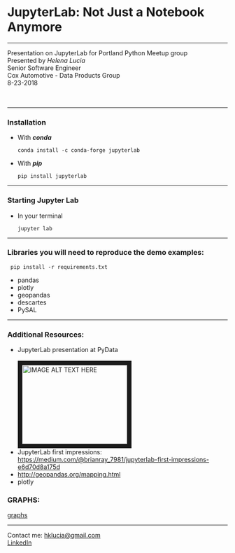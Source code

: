 # JupyterLab: Not Just a Notebook Anymore
___

Presentation on JupyterLab for Portland Python Meetup group
<br>
Presented by <i>Helena Lucia</i>
<br>
Senior Software Engineer
<br>
Cox Automotive - Data Products Group
<br>
8-23-2018
<br><br><br>
___
### Installation

- With <i><b>conda</b></i>

   ``` conda install -c conda-forge jupyterlab ```
  
- With <i><b>pip</b></i>

   ``` pip install jupyterlab ```
___   
### Starting Jupyter Lab

- In your terminal

   ``` jupyter lab ```
___
### Libraries you will need to reproduce the demo examples:
``` pip install -r requirements.txt```
- pandas
- plotly
- geopandas
- descartes
- PySAL
___

### Additional Resources:
- JupyterLab presentation at PyData<br><br><a href="http://www.youtube.com/watch?feature=player_embedded&v=dSjvK-Z3o3U
" target="_blank"><img src="http://img.youtube.com/vi/dSjvK-Z3o3U/0.jpg" 
alt="IMAGE ALT TEXT HERE" width="240" height="180" border="10" /></a>
- JupyterLab first impressions: https://medium.com/@brianray_7981/jupyterlab-first-impressions-e6d70d8a175d
- http://geopandas.org/mapping.html
- plotly

### GRAPHS:
<a href='https://rawgit.com/helenakristina/881f726721fc908da65437db426a4db8/raw/bb20fdae6edaa036dde0ddfce884624160bb9fee/portland_python_graphs_example.html'> graphs </a>

___
Contact me:
hklucia@gmail.com<br>
<a href='http://linkedin.com/in/helena-lucia-b53a177/'>LinkedIn</a>   